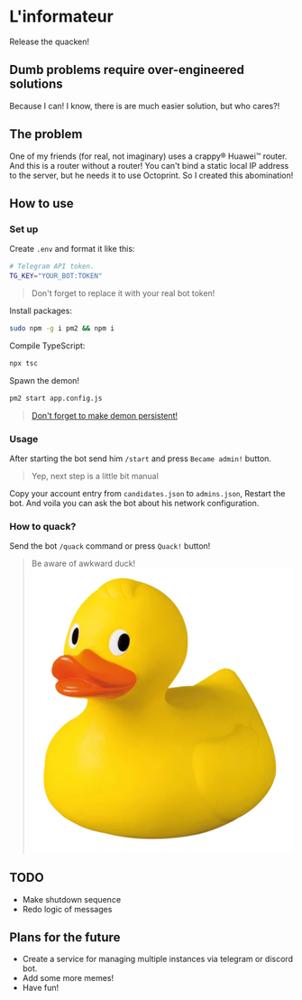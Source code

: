 # L'informateur

Release the quacken!

## Dumb problems require over-engineered solutions

Because I can! I know, there is are much easier solution, but who cares?!

## The problem

One of my friends (for real, not imaginary) uses a crappy® Huawei™ router. And this is a router without a router! You can't bind a static local IP address to the server, but he needs it to use Octoprint. So I created this abomination!

## How to use

### Set up

Create `.env` and format it like this:

```bash
# Telegram API token.
TG_KEY="YOUR_BOT:TOKEN"
```

>Don't forget to replace it with your real bot token!

Install packages:

```bash
sudo npm -g i pm2 && npm i
```

Compile TypeScript:

```bash
npx tsc
```

Spawn the demon!

```bash
pm2 start app.config.js
```

>[Don't forget to make demon persistent!](https://pm2.keymetrics.io/docs/usage/startup/)

### Usage

After starting the bot send him `/start` and press `Became admin!` button.
>Yep, next step is a little bit manual

Copy your account entry from `candidates.json` to `admins.json`, Restart the bot. And voila you can ask the bot about his network configuration.

### How to quack?

Send the bot `/quack` command or press `Quack!` button!
>Be aware of awkward duck!
>![Duck!](</assets/the-duck.png> "duck!")

## TODO

- Make shutdown sequence
- Redo logic of messages

## Plans for the future

- Create a service for managing multiple instances via telegram or discord bot.
- Add some more memes!
- Have fun!
  
